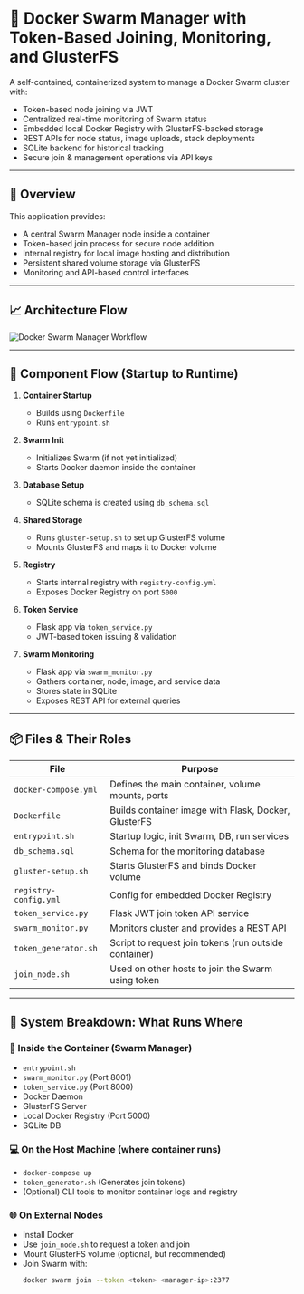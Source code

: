 # 🐳 Docker Swarm Manager with Token-Based Joining, Monitoring, and GlusterFS

A self-contained, containerized system to manage a Docker Swarm cluster with:

- Token-based node joining via JWT
- Centralized real-time monitoring of Swarm status
- Embedded local Docker Registry with GlusterFS-backed storage
- REST APIs for node status, image uploads, stack deployments
- SQLite backend for historical tracking
- Secure join & management operations via API keys

---

## 📌 Overview

This application provides:
- A central Swarm Manager node inside a container
- Token-based join process for secure node addition
- Internal registry for local image hosting and distribution
- Persistent shared volume storage via GlusterFS
- Monitoring and API-based control interfaces

---

## 📈 Architecture Flow

![Docker Swarm Manager Workflow](./A_flowchart_titled_"Docker_Swarm_Manager_Workflow".png)

---

## 🧭 Component Flow (Startup to Runtime)

1. **Container Startup**
   - Builds using `Dockerfile`
   - Runs `entrypoint.sh`

2. **Swarm Init**
   - Initializes Swarm (if not yet initialized)
   - Starts Docker daemon inside the container

3. **Database Setup**
   - SQLite schema is created using `db_schema.sql`

4. **Shared Storage**
   - Runs `gluster-setup.sh` to set up GlusterFS volume
   - Mounts GlusterFS and maps it to Docker volume

5. **Registry**
   - Starts internal registry with `registry-config.yml`
   - Exposes Docker Registry on port `5000`

6. **Token Service**
   - Flask app via `token_service.py`
   - JWT-based token issuing & validation

7. **Swarm Monitoring**
   - Flask app via `swarm_monitor.py`
   - Gathers container, node, image, and service data
   - Stores state in SQLite
   - Exposes REST API for external queries

---

## 📦 Files & Their Roles

| File | Purpose |
|------|---------|
| `docker-compose.yml` | Defines the main container, volume mounts, ports |
| `Dockerfile` | Builds container image with Flask, Docker, GlusterFS |
| `entrypoint.sh` | Startup logic, init Swarm, DB, run services |
| `db_schema.sql` | Schema for the monitoring database |
| `gluster-setup.sh` | Starts GlusterFS and binds Docker volume |
| `registry-config.yml` | Config for embedded Docker Registry |
| `token_service.py` | Flask JWT join token API service |
| `swarm_monitor.py` | Monitors cluster and provides a REST API |
| `token_generator.sh` | Script to request join tokens (run outside container) |
| `join_node.sh` | Used on other hosts to join the Swarm using token |

---

## 🔧 System Breakdown: What Runs Where

### 🐳 Inside the Container (Swarm Manager)
- `entrypoint.sh`
- `swarm_monitor.py` (Port 8001)
- `token_service.py` (Port 8000)
- Docker Daemon
- GlusterFS Server
- Local Docker Registry (Port 5000)
- SQLite DB

### 💻 On the Host Machine (where container runs)
- `docker-compose up`
- `token_generator.sh` (Generates join tokens)
- (Optional) CLI tools to monitor container logs and registry

### 🌐 On External Nodes
- Install Docker
- Use `join_node.sh` to request a token and join
- Mount GlusterFS volume (optional, but recommended)
- Join Swarm with:
  ```bash
  docker swarm join --token <token> <manager-ip>:2377
